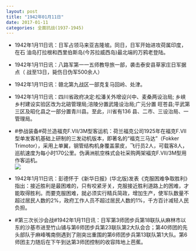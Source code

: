 ```yaml
---
layout: post
title: "1942年01月11日"
date: 2017-01-11
categories: 全面抗战(1937-1945)
---
```


<meta name="referrer" content="no-referrer" />

- 1942年1月11日讯：日军占领马来亚吉隆坡。同日，日军开始进攻荷属印度，在石 油岛打拉根和西里伯斯岛(今苏拉威西岛)最北端的万鸦老登陆。 

- 1942年1月11日讯：八路军第一一五师教导旅一部，袭击泰安县草家庄日军据点（ 战至13日，毙伤日伪军500余人） 

- 1942年1月11日讯：赣北第九战区一部克复马回岭、处津。 

- 1942年1月11日讯：四川省政府决定:松潘关外增设兴中、麦桑两设治局; 乡峡乡村建设实验区改为北碚管理局;涪陵分置武隆设治局;广元分置 旺苍县;平武第三区及昭化县之一部分置青川县。至此，川省有136 县、二市、三设治局、一管理局。 

- #参战装备#荷兰造福克F.VII/3M型客运机：荷兰福克公司1925年在福克F.VII型单发客机基础上研制的三发动机版本，即著名的“福克三马达”（Fokker Trimotor），采用上单翼，钢管结构机身覆盖蒙皮，飞行员2人，可载客8人，巡航速度为每小时170公里。伪满洲航空株式会社采购两架褔克F.VII/3M型用作客运机。 <br/><img src="https://ww3.sinaimg.cn/large/aca367d8jw1fbmglgi42qj20dc1di0zq.jpg" />

- 1942年1月11日讯：彭德怀于《新华日报》(华北版)发表《克服困难争取胜利》指出：接近胜利是最困难的，只有咬紧牙关，克服接近胜利道路上的困难，才能取得胜利。而要克服困难，就必须实行精兵简政，增加生产，使军队数量不超过居民人数的2%，政府工作人员不超过居民人数的1%，千方百计减轻人民负担。 

- #第三次长沙会战#1942年1月11日讯：日军第3师团步兵第18联队从麻林市以东的沙基市进至竹山铺与第6师团步兵第23联队第2大队会合；第40师团的先头部队于麻峰嘴南侧遇到了刚突岀重围的第6师团步兵第13联队第1大队。第6师团主力随后在下午到达第3师团控制的收容阵地上芭蕉。 

